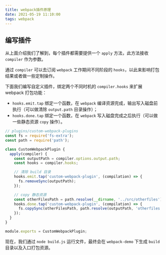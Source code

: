 ```yaml
---
title: webpack插件原理
date: 2021-05-19 11:10:00
tags: webpack
---
```



## 编写插件

从上面介绍我们了解到，每个插件都需要提供一个 `apply` 方法，此方法接收 `compiler` 作为参数。

通过 `compiler` 可以去订阅 `webpack` 工作期间不同阶段的 `hooks`，以此来影响打包结果或者做一些定制操作。

下面我们编写自定义插件，绑定两个不同时机的 `compiler.hooks` 来扩展 webpack 打包功能：

- `hooks.emit.tap` 绑定一个函数，在 `webpack` 编译资源完成，输出写入磁盘前执行（可以做清除 `output.path` 目录操作）；
- `hooks.done.tap` 绑定一个函数，在 `webpack` 写入磁盘完成之后执行（可以做一些静态资源 `copy` 操作）。

```jsx
// plugins/custom-webpack-plugins
const fs = require('fs-extra');
const path = require('path');

class CustomWebpackPlugin {
  apply(compiler) {
    const outputPath = compiler.options.output.path;
    const hooks = compiler.hooks;

    // 清除 build 目录
    hooks.emit.tap('custom-webpack-plugin', (compilation) => {
      fs.removeSync(outputPath);
    });

    // copy 静态资源
    const otherFilesPath = path.resolve(__dirname, '../src/otherfiles');
    hooks.done.tap('custom-webpack-plugin', (compilation) => {
      fs.copySync(otherFilesPath, path.resolve(outputPath, 'otherfiles'));
    });
  }
}

module.exports = CustomWebpackPlugin;
```

现在，我们通过 `node build.js` 运行文件，最终会在 `webpack-demo` 下生成 `build` 目录以及入口打包资源。